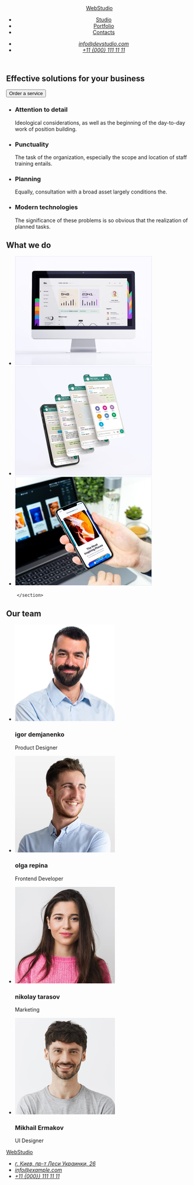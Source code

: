 <!DOCTYPE html>
<html lang="en">
<head>
    <meta charset="UTF-8">
    <meta http-equiv="X-UA-Compatible" content="IE=edge">
    <meta name="viewport" content="width=device-width, initial-scale=1.0">
    <title>WebStudio</title>
</head>
<body>
     <!-- HEADER section 1 -->
    <header>
        <nav>
            <a href="./index.html">WebStudio</a>
            <ul>
                <li><a href="./index.html">Studio</a></li>
                <li><a href="">Portfolio</a></li>
                <li><a href="">Contacts</a></li>
            </ul>
        </nav>
        <address>
        <ul>
            <li><a href="mailto:info@devstudio.com">info@devstudio.com</a></li>
            <li><a href="tel:+110001111111">+11 {000} 111 11 11</a></li>
        </ul>
        </address>
    </header>
   <main>
       <!-- HERO section 3 -->
        <section>
        <h1>Effective solutions for your business</h1>
                <button type="button">Order a service</button>
        </section>
        <!-- List of tasks Section 4 -->
        <section>
            <h2 hidden>Pros of the company</h2>
            <ul>
                <li>
                    <h3>Attention to detail</h3>
                    <p>Ideological considerations, as well as the beginning of the day-to-day work of position building.</p>
                </li>
                <li>
                    <h3>Punctuality</h3>
                    <p>The task of the organization, especially the scope and location of staff training entails.</p>
                </li>
                <li>
                    <h3>Planning</h3>
                    <p>Equally, consultation with a broad asset largely conditions the.</p>
                </li>
                <li>
                    <h3>Modern technologies</h3>
                    <p>The significance of these problems is so obvious that the realization of planned tasks.</p>
                </li>
            </ul>
        </section>
        <!-- What we do section 5 -->
        <section>
            <h2>What we do</h2>
            <ul>
                <li><img src="images/programer-working.jpg" 
                    alt="Photo creation of program code" width="370" height="294"/></li>
                <li><img src="images/creative-artist-web-design.jpg" 
                    alt="Photo mobile app creation" width="370" height="294"/></li>
                <li><img src="images/web-ui-designers-are-developing-app.jpg" 
                    alt="Photo design work" width="370" height="294"/></li>
            </ul>

        </section>

   <!-- Our team section 6 -->
   <section>
<h2>Our team</h2>
<ul>
    <li>
        <img src="images/igor-demjanenko-1.jpg" alt="igor demjanenko" width="270" height="260"/>
        <h3>igor demjanenko</h3>
        <p lang="en">Product Designer</p>
    </li>
    <li>
        <img src="images/olga-repina-2.jpg" alt="olga repina" width="270" height="260"/>
        <h3>olga repina</h3>
        <p lang="en">Frontend Developer</p>
    </li>
    <li>
        <img src="images/nikolay-tarasov-3.jpg" alt="nikolay tarasov" width="270" height="260"/>
        <h3>nikolay tarasov</h3>
        <p lang="en">Marketing</p>
    </li>
    <li>
        <img src="images/mihail-ermakov-4.jpg" alt="Mikhail Ermakov" width="270" height="260"/>
        <h3>Mikhail Ermakov</h3>
        <p lang="en">UI Designer</p>
    </li>
</ul>
   </section>
    </main>
    <footer>
        <a href="./index.html">WebStudio</a>
        <address>
            <ul>
                <li>
                    <a href="https://goo.gl/maps/SxN2yB6NeiDHtefY7" target="_blank" rel="noopener noreferrer">г. Киев, пр-т Леси Украинки, 26</a>
                </li>
                <li>
                    <a href="mailto:info@example.com">info@example.com</a>
                </li>
                <li>
                    <a href="tel:+110001111111">+11 {000}} 111 11 11</a>
                </li>
            </ul>
        </address>
    </footer>
</body>
</html>

